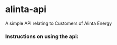 # alinta-api
A simple API relating to Customers of Alinta Energy

### Instructions on using the api:
